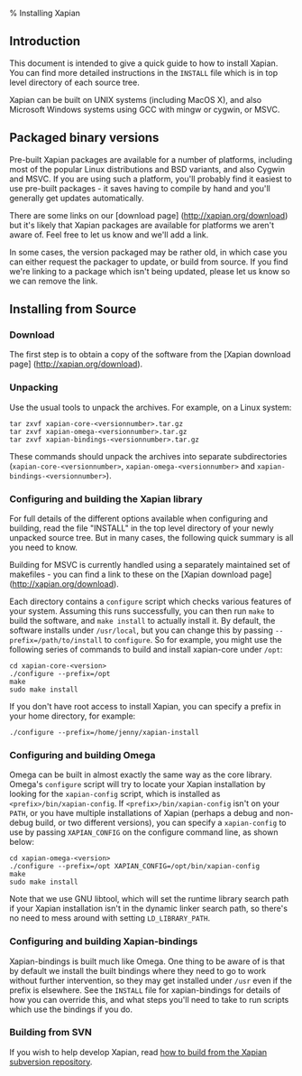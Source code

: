 % Installing Xapian

## Introduction


This document is intended to give a quick guide to how to install Xapian.
You can find more detailed instructions in the `INSTALL` file
which is in top level directory of each source tree.



Xapian can be built on UNIX systems (including MacOS X), and also Microsoft
Windows systems using GCC with mingw or cygwin, or MSVC.


## Packaged binary versions


Pre-built Xapian packages are available for a number of platforms, including
most of the popular Linux distributions and BSD variants, and also Cygwin and
MSVC.  If you are using such a platform, you'll probably find it easiest to use
pre-built packages - it saves having to compile by hand and you'll generally
get updates automatically.



There are some links on our
[download page] (http://xapian.org/download) but it's likely
that Xapian packages are available for platforms we aren't aware of.  Feel
free to let us know and we'll add a link.



In some cases, the version packaged may be rather old, in which case you can
either request the packager to update, or build from source.  If you find we're
linking to a package which isn't being updated, please let us know so we can
remove the link.


## Installing from Source

### Download


The first step is to obtain a copy of the software from the
[Xapian download page] (http://xapian.org/download)</a>.


### Unpacking


Use the usual tools to unpack the archives.  For example, on a Linux system:

    tar zxvf xapian-core-<versionnumber>.tar.gz
    tar zxvf xapian-omega-<versionnumber>.tar.gz
    tar zxvf xapian-bindings-<versionnumber>.tar.gz

These commands should unpack the archives into separate subdirectories
(`xapian-core-<versionnumber>`,
`xapian-omega-<versionnumber>` and
`xapian-bindings-<versionnumber>`).


### Configuring and building the Xapian library


For full details of the different options available when configuring and
building, read the file "INSTALL" in the top level directory of your newly
unpacked source tree.  But in many cases, the following quick summary is
all you need to know.



Building for MSVC is currently handled using a separately maintained set of
makefiles - you can find a link to these on the 
[Xapian download page] (http://xapian.org/download).



Each directory contains a `configure` script which checks various
features of your system.  Assuming this runs successfully, you can then run
`make` to build the software, and `make install` to
actually install it.  By default, the software installs under
`/usr/local`, but you can change this by passing
`--prefix=/path/to/install` to `configure`.
So for example, you might use the following series of commands to build and
install xapian-core under `/opt`:


    cd xapian-core-<version>
    ./configure --prefix=/opt
    make
    sudo make install


If you don't have root access to install Xapian, you can specify a prefix
in your home directory, for example:


    ./configure --prefix=/home/jenny/xapian-install

### Configuring and building Omega


Omega can be built in almost exactly the same way as the core library.
Omega's `configure` script will try to locate your Xapian
installation by looking for the `xapian-config` script, which
is installed as `<prefix>/bin/xapian-config`.
If `<prefix>/bin/xapian-config` isn't on your
`PATH`, or you have multiple installations of Xapian (perhaps a
debug and non-debug build, or two different versions), you can specify
a `xapian-config` to use by passing `XAPIAN_CONFIG`
on the configure command line, as shown below:


    cd xapian-omega-<version>
    ./configure --prefix=/opt XAPIAN_CONFIG=/opt/bin/xapian-config
    make
    sudo make install


Note that we use GNU libtool, which will set the runtime library search path if
your Xapian installation isn't in the dynamic linker search path, so there's
no need to mess around with setting `LD_LIBRARY_PATH`.


### Configuring and building Xapian-bindings


Xapian-bindings is built much like Omega.  One thing to be aware of is that
by default we install the built bindings where they need to go to work without
further intervention, so they may get installed under `/usr` even
if the prefix is elsewhere.  See the `INSTALL` file for
xapian-bindings for details of how you can override this, and what steps
you'll need to take to run scripts which use the bindings if you do.


### Building from SVN

If you wish to help develop Xapian, read 
[how to build from the Xapian subversion repository](http://xapian.org/docs/bleeding).

<!-- FOOTER $Author$ $Date$ $Id$ -->
